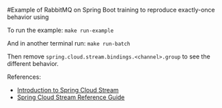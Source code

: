 #Example of RabbitMQ on Spring Boot training to reproduce exactly-once behavior using 

To run the example:
`make run-example`

And in another terminal run:
`make run-batch`

Then remove `spring.cloud.stream.bindings.<channel>.group` to see the different behavior.

References:
- [Introduction to Spring Cloud Stream](https://www.baeldung.com/spring-cloud-stream)
- [Spring Cloud Stream Reference Guide](https://docs.spring.io/spring-cloud-stream/docs/current/reference/htmlsingle/#consumer-groups)